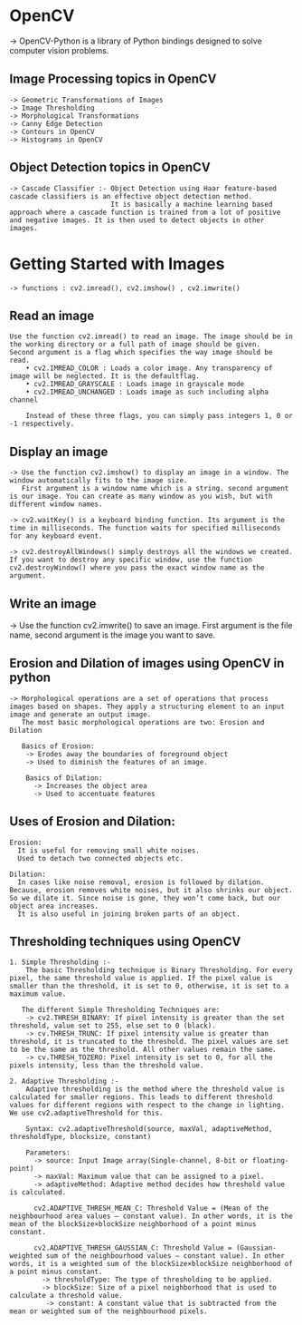 # OpenCV
  
  -> OpenCV-Python is a library of Python bindings designed to solve computer vision problems.
  
## Image Processing topics in OpenCV

    -> Geometric Transformations of Images
    -> Image Thresholding
    -> Morphological Transformations
    -> Canny Edge Detection
    -> Contours in OpenCV
    -> Histograms in OpenCV
    
## Object Detection topics in OpenCV

    -> Cascade Classifier :- Object Detection using Haar feature-based cascade classifiers is an effective object detection method.
                             It is basically a machine learning based approach where a cascade function is trained from a lot of positive and negative images. It is then used to detect objects in other images.
                             
# Getting Started with Images

    -> functions : cv2.imread(), cv2.imshow() , cv2.imwrite()
    
## Read an image

    Use the function cv2.imread() to read an image. The image should be in the working directory or a full path of image should be given. 
    Second argument is a flag which specifies the way image should be read.
        • cv2.IMREAD_COLOR : Loads a color image. Any transparency of image will be neglected. It is the defaultflag.
        • cv2.IMREAD_GRAYSCALE : Loads image in grayscale mode
        • cv2.IMREAD_UNCHANGED : Loads image as such including alpha channel
        
        Instead of these three flags, you can simply pass integers 1, 0 or -1 respectively.
        
## Display an image        

    -> Use the function cv2.imshow() to display an image in a window. The window automatically fits to the image size.
       First argument is a window name which is a string. second argument is our image. You can create as many window as you wish, but with different window names.
       
    -> cv2.waitKey() is a keyboard binding function. Its argument is the time in milliseconds. The function waits for specified milliseconds for any keyboard event.   
    
    -> cv2.destroyAllWindows() simply destroys all the windows we created. If you want to destroy any specific window, use the function cv2.destroyWindow() where you pass the exact window name as the argument.
    
## Write an image  

   -> Use the function cv2.imwrite() to save an image.
      First argument is the file name, second argument is the image you want to save.
      
## Erosion and Dilation of images using OpenCV in python

    -> Morphological operations are a set of operations that process images based on shapes. They apply a structuring element to an input image and generate an output image.
       The most basic morphological operations are two: Erosion and Dilation
       
       Basics of Erosion:
        -> Erodes away the boundaries of foreground object
        -> Used to diminish the features of an image.
        
        Basics of Dilation:
          -> Increases the object area
          -> Used to accentuate features
          
## Uses of Erosion and Dilation:
    
    Erosion:
      It is useful for removing small white noises.
      Used to detach two connected objects etc.
    
    Dilation:
      In cases like noise removal, erosion is followed by dilation. Because, erosion removes white noises, but it also shrinks our object. So we dilate it. Since noise is gone, they won’t come back, but our object area increases.
      It is also useful in joining broken parts of an object.
      
## Thresholding techniques using OpenCV

    1. Simple Thresholding :-
        The basic Thresholding technique is Binary Thresholding. For every pixel, the same threshold value is applied. If the pixel value is smaller than the threshold, it is set to 0, otherwise, it is set to a maximum value.
        
       The different Simple Thresholding Techniques are:
        -> cv2.THRESH_BINARY: If pixel intensity is greater than the set threshold, value set to 255, else set to 0 (black).
        -> cv.THRESH_TRUNC: If pixel intensity value is greater than threshold, it is truncated to the threshold. The pixel values are set to be the same as the threshold. All other values remain the same.
        -> cv.THRESH_TOZERO: Pixel intensity is set to 0, for all the pixels intensity, less than the threshold value.
        
    2. Adaptive Thresholding :-
        Adaptive thresholding is the method where the threshold value is calculated for smaller regions. This leads to different threshold values for different regions with respect to the change in lighting. We use cv2.adaptiveThreshold for this.
        
        Syntax: cv2.adaptiveThreshold(source, maxVal, adaptiveMethod, thresholdType, blocksize, constant)
        
        Parameters:
          -> source: Input Image array(Single-channel, 8-bit or floating-point)
          -> maxVal: Maximum value that can be assigned to a pixel.
          -> adaptiveMethod: Adaptive method decides how threshold value is calculated.
          
          cv2.ADAPTIVE_THRESH_MEAN_C: Threshold Value = (Mean of the neighbourhood area values – constant value). In other words, it is the mean of the blockSize×blockSize neighborhood of a point minus constant.
          
          cv2.ADAPTIVE_THRESH_GAUSSIAN_C: Threshold Value = (Gaussian-weighted sum of the neighbourhood values – constant value). In other words, it is a weighted sum of the blockSize×blockSize neighborhood of a point minus constant.
            -> thresholdType: The type of thresholding to be applied.
            -> blockSize: Size of a pixel neighborhood that is used to calculate a threshold value.
             -> constant: A constant value that is subtracted from the mean or weighted sum of the neighbourhood pixels.
        
